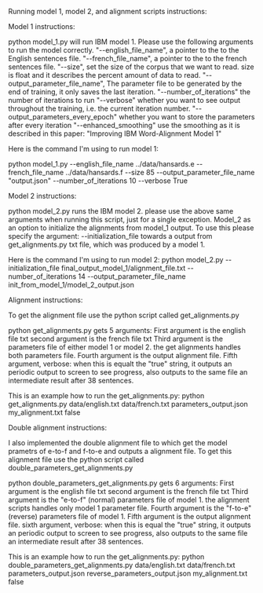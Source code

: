 Running model 1, model 2, and alignment scripts instructions:

Model 1 instructions: 

python model_1.py will run IBM model 1. Please use the following arguments to run the model correctly.
"--english_file_name", a pointer to the to the English sentences file.
"--french_file_name", a pointer to the to the french sentences file.
"--size", set the size of the corpus that we want to read. size is float and it describes the percent amount of data to read.
"--output_parameter_file_name", The parameter file to be generated by the end of training, it only saves the last iteration.
"--number_of_iterations" the number of iterations to run
"--verbose" whether you want to see output throughout the training, i.e. the current iteration number. 
"--output_parameters_every_epoch" whether you want to store the parameters after every iteration
"--enhanced_smoothing" use the smoothing as it is described in this paper: "Improving IBM Word-Alignment Model 1"

Here is the command I'm using to run model 1:

python model_1.py --english_file_name ../data/hansards.e
 --french_file_name ../data/hansards.f --size 85 --output_parameter_file_name "output.json" --number_of_iterations 10 
 --verbose True




Model 2 instructions:

python model_2.py runs the IBM model 2. 
please use the above same arguments when running this script, just for a single exception.
Model_2 as an option to initialize the alignments from model_1 output.
To use this please specify the argument: 
--initialization_file towards a output from get_alignments.py txt file, 
which was produced by a model 1. 

Here is the command I'm using to run model 2:
python model_2.py --initialization_file final_output_model_1/alignment_file.txt --number_of_iterations 14 --output_parameter_file_name init_from_model_1/model_2_output.json 





Alignment instructions:

To get the alignment file use the python script called get_alignments.py 

python get_alignments.py gets 5 arguments: 
First argument is the english file txt
second argument is the french file txt 
Third argument is the parameters file of either model 1 or model 2. the get alignments handles both parameters file.
Fourth argument is the output alignment file.
Fifth argument, verbose: when this is equalt the "true" string,
it outputs an periodic output to screen to see progress, also outputs to the same file an intermediate result after 38 sentences.

This is an example how to run the get_alignments.py:
python get_alignments.py data/english.txt data/french.txt parameters_output.json my_alignment.txt false 




Double alignment instructions:

I also implemented the double alignment file to which get the model prametrs of e-to-f and f-to-e and outputs 
a alignment file. 
To get this alignment file use the python script called double_parameters_get_alignments.py 

python double_parameters_get_alignments.py gets 6 arguments: 
First argument is the english file txt
second argument is the french file txt 
Third argument is the "e-to-f" (normal) parameters file of model 1. the alignment scripts handles only model 1 parameter file.
Fourth argument is the "f-to-e" (reverse) parameters file of model 1.
Fifth  argument is the output alignment file.
sixth argument, verbose: when this is equal the "true" string,
it outputs an periodic output to screen to see progress, also outputs to the same file an intermediate result after 38 sentences.

This is an example how to run the get_alignments.py:
python double_parameters_get_alignments.py data/english.txt data/french.txt parameters_output.json reverse_parameters_output.json my_alignment.txt false 

